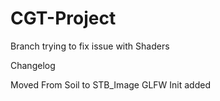 # CGT-Project
Branch trying to fix issue with Shaders

Changelog

Moved From Soil to STB_Image
GLFW Init added
